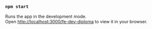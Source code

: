 ### `npm start`

Runs the app in the development mode.\
Open [http://localhost:3000/fe-dev-diploma](http://localhost:3000/fe-dev-diploma) to view it in your browser.
